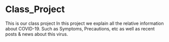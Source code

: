 # Class_Project
This is our class project
In this project we explain all the relative information about COVID-19. Such as Symptoms, Precautions, etc as well as recent posts & news about this virus. 
